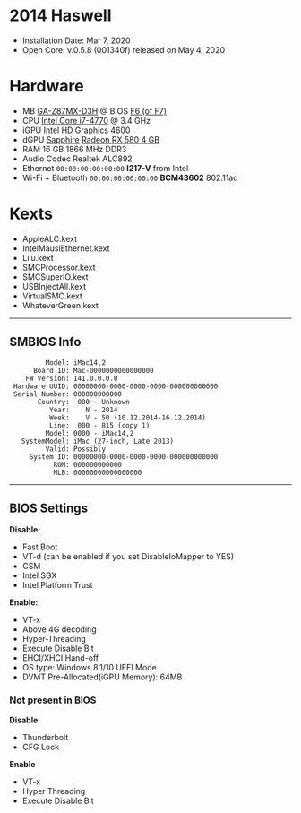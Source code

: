 # 2014 Haswell

- Installation Date: Mar 7, 2020
- Open Core: v.0.5.8 (001340f) released on May 4, 2020

# Hardware

- MB [GA-Z87MX-D3H](Extra/Specification-GA-Z87MX-D3H.md) @ BIOS [F6 (of F7)](https://www.gigabyte.com/Motherboard/GA-Z87MX-D3H-rev-1x/support#support-dl-bios)
- CPU [Intel Core i7-4770](https://ark.intel.com/content/www/us/en/ark/products/75122/intel-core-i7-4770-processor-8m-cache-up-to-3-90-ghz.html) @ 3.4 GHz
- iGPU [Intel HD Graphics 4600](https://downloadcenter.intel.com/product/81496/Intel-HD-Graphics-4600)
- dGPU [Sapphire](https://www.sapphiretech.com/en/consumer/nitro-rx-580-4g-g5) [Radeon RX 580 4 GB](https://www.amd.com/en/products/graphics/radeon-rx-580)
- RAM 16 GB 1866 MHz DDR3
- Audio Codec Realtek ALC892
- Ethernet `00:00:00:00:00:00` **I217-V** from Intel 
- Wi-Fi + Bluetooth `00:00:00:00:00:00`  **BCM43602** 802.11ac


# Kexts

- AppleALC.kext
- IntelMausiEthernet.kext
- Lilu.kext
- SMCProcessor.kext
- SMCSuperIO.kext
- USBInjectAll.kext
- VirtualSMC.kext
- WhateverGreen.kext

---

## SMBIOS Info

```
         Model: iMac14,2
      Board ID: Mac-0000000000000000
    FW Version: 141.0.0.0.0
 Hardware UUID: 00000000-0000-0000-0000-000000000000
 Serial Number: 000000000000
       Country:  000 - Unknown
          Year:    N - 2014
          Week:    V - 50 (10.12.2014-16.12.2014)
          Line:  000 - 815 (copy 1)
         Model: 0000 - iMac14,2
   SystemModel: iMac (27-inch, Late 2013)
         Valid: Possibly
     System ID: 00000000-0000-0000-0000-000000000000
           ROM: 000000000000
           MLB: 00000000000000000
```

---

## BIOS Settings

**Disable:**

- Fast Boot
- VT-d (can be enabled if you set DisableIoMapper to YES)
- CSM
- Intel SGX
- Intel Platform Trust

**Enable:**

- VT-x
- Above 4G decoding
- Hyper-Threading
- Execute Disable Bit
- EHCI/XHCI Hand-off
- OS type: Windows 8.1/10 UEFI Mode
- DVMT Pre-Allocated(iGPU Memory): 64MB


### Not present in BIOS

**Disable**

- Thunderbolt
- CFG Lock

**Enable**

- VT-x
- Hyper Threading
- Execute Disable Bit
